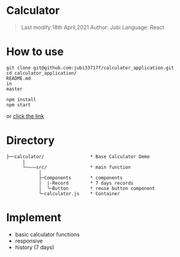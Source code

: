 # Calculator
>Last modify:18th April,2021
>Author: Jubi
>Language: React

# How to use
```
git clone git@github.com:jubi33717f/calculator_application.git
cd calculator_application/
README.md
in
master

npm install
npm start
```
or [click the link]()

# Directory
```
├──calculator/                 * Base Calculator Demo
      |
      └─———src/                * main function
            │
            ├─Components       * components 
            |  |-Record        * 7 days records
            │  └─Button        * reuse button component 
            └─calculator.js    * Container 
```
            
# Implement 
* basic calculator functions
* responsive
* history (7 days)
